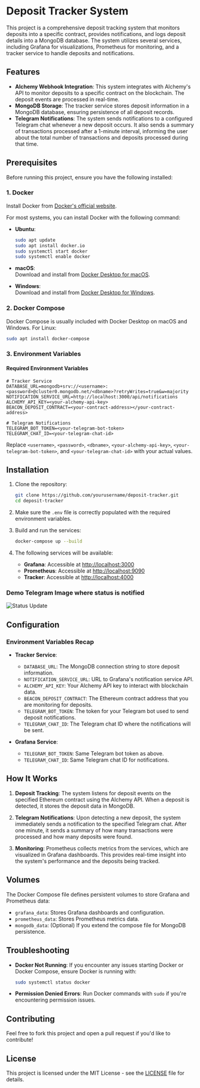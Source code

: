 # Deposit Tracker System

This project is a comprehensive deposit tracking system that monitors deposits into a specific contract, provides notifications, and logs deposit details into a MongoDB database. The system utilizes several services, including Grafana for visualizations, Prometheus for monitoring, and a tracker service to handle deposits and notifications.

## Features

- **Alchemy Webhook Integration**: This system integrates with Alchemy's API to monitor deposits to a specific contract on the blockchain. The deposit events are processed in real-time.
- **MongoDB Storage**: The tracker service stores deposit information in a MongoDB database, ensuring persistence of all deposit records.
- **Telegram Notifications**: The system sends notifications to a configured Telegram chat whenever a new deposit occurs. It also sends a summary of transactions processed after a 1-minute interval, informing the user about the total number of transactions and deposits processed during that time.

## Prerequisites

Before running this project, ensure you have the following installed:

### 1. Docker

Install Docker from [Docker's official website](https://docs.docker.com/get-docker/).

For most systems, you can install Docker with the following command:

- **Ubuntu**:

  ```bash
  sudo apt update
  sudo apt install docker.io
  sudo systemctl start docker
  sudo systemctl enable docker
  ```

- **macOS**:  
  Download and install from [Docker Desktop for macOS](https://docs.docker.com/desktop/install/mac-install/).

- **Windows**:  
  Download and install from [Docker Desktop for Windows](https://docs.docker.com/desktop/install/windows-install/).

### 2. Docker Compose

Docker Compose is usually included with Docker Desktop on macOS and Windows. For Linux:

```bash
sudo apt install docker-compose
```

### 3. Environment Variables

#### Required Environment Variables

```env
# Tracker Service
DATABASE_URL=mongodb+srv://<username>:<password>@cluster0.mongodb.net/<dbname>?retryWrites=true&w=majority
NOTIFICATION_SERVICE_URL=http://localhost:3000/api/notifications
ALCHEMY_API_KEY=<your-alchemy-api-key>
BEACON_DEPOSIT_CONTRACT=<your-contract-address></your-contract-address>

# Telegram Notifications
TELEGRAM_BOT_TOKEN=<your-telegram-bot-token>
TELEGRAM_CHAT_ID=<your-telegram-chat-id>
```

Replace `<username>`, `<password>`, `<dbname>`, `<your-alchemy-api-key>`, `<your-telegram-bot-token>`, and `<your-telegram-chat-id>` with your actual values.

## Installation

1. Clone the repository:

   ```bash
   git clone https://github.com/yourusername/deposit-tracker.git
   cd deposit-tracker
   ```

2. Make sure the `.env` file is correctly populated with the required environment variables.

3. Build and run the services:

   ```bash
   docker-compose up --build
   ```

4. The following services will be available:
   - **Grafana**: Accessible at [http://localhost:3000](http://localhost:3000)
   - **Prometheus**: Accessible at [http://localhost:9090](http://localhost:9090)
   - **Tracker**: Accessible at [http://localhost:4000](http://localhost:4000)

### Demo Telegram Image where status is notified

![Status Update](https://i.postimg.cc/YqQMsdjM/Screenshot-2024-09-10-215135.png)

## Configuration

### Environment Variables Recap

- **Tracker Service**:

  - `DATABASE_URL`: The MongoDB connection string to store deposit information.
  - `NOTIFICATION_SERVICE_URL`: URL to Grafana's notification service API.
  - `ALCHEMY_API_KEY`: Your Alchemy API key to interact with blockchain data.
  - `BEACON_DEPOSIT_CONTRACT`: The Ethereum contract address that you are monitoring for deposits.
  - `TELEGRAM_BOT_TOKEN`: The token for your Telegram bot used to send deposit notifications.
  - `TELEGRAM_CHAT_ID`: The Telegram chat ID where the notifications will be sent.

- **Grafana Service**:
  - `TELEGRAM_BOT_TOKEN`: Same Telegram bot token as above.
  - `TELEGRAM_CHAT_ID`: Same Telegram chat ID for notifications.

## How It Works

1. **Deposit Tracking**: The system listens for deposit events on the specified Ethereum contract using the Alchemy API. When a deposit is detected, it stores the deposit data in MongoDB.

2. **Telegram Notifications**: Upon detecting a new deposit, the system immediately sends a notification to the specified Telegram chat. After one minute, it sends a summary of how many transactions were processed and how many deposits were found.

3. **Monitoring**: Prometheus collects metrics from the services, which are visualized in Grafana dashboards. This provides real-time insight into the system's performance and the deposits being tracked.

## Volumes

The Docker Compose file defines persistent volumes to store Grafana and Prometheus data:

- `grafana_data`: Stores Grafana dashboards and configuration.
- `prometheus_data`: Stores Prometheus metrics data.
- `mongodb_data`: (Optional) If you extend the compose file for MongoDB persistence.

## Troubleshooting

- **Docker Not Running**: If you encounter any issues starting Docker or Docker Compose, ensure Docker is running with:

  ```bash
  sudo systemctl status docker
  ```

- **Permission Denied Errors**: Run Docker commands with `sudo` if you're encountering permission issues.

## Contributing

Feel free to fork this project and open a pull request if you'd like to contribute!

## License

This project is licensed under the MIT License - see the [LICENSE](LICENSE) file for details.
